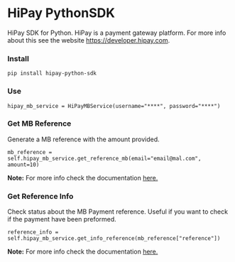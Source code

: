 # HiPay PythonSDK

HiPay SDK for Python. HiPay is a payment gateway platform. For more info about this see the website https://developer.hipay.com.

### Install

```
pip install hipay-python-sdk
```

### Use

```
hipay_mb_service = HiPayMBService(username="****", password="****")
```

### Get MB Reference
Generate a MB reference with the amount provided.
```
mb_reference = self.hipay_mb_service.get_reference_mb(email="email@mal.com", amount=10)
```
**Note:** For more info check the documentation [here.](https://trello-attachments.s3.amazonaws.com/5d0795d0a145ea1c06ca85d9/5dc2e959c28e25755811551a/0254737f7fc7a9226130194c22a209ac/multibanco_payshop_ManualTecnico_2.5.pdf)


### Get Reference Info
Check status about the MB Payment reference. Useful if you want to check if the payment have been preformed.
```
reference_info = self.hipay_mb_service.get_info_reference(mb_reference["reference"])
```
**Note:** For more info check the documentation [here.](https://trello-attachments.s3.amazonaws.com/5d0795d0a145ea1c06ca85d9/5dc2e959c28e25755811551a/0254737f7fc7a9226130194c22a209ac/multibanco_payshop_ManualTecnico_2.5.pdf)
